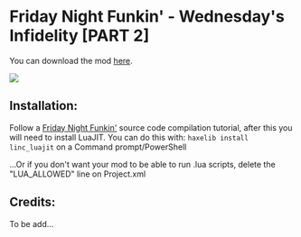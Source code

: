 # Friday Night Funkin' - Wednesday's Infidelity [PART 2]
You can download the mod [here](https://gamebanana.com/mods/343688).

![](https://images.gamebanana.com/img/ss/mods/61bb95f0a70be.jpg)

## Installation:
Follow a [Friday Night Funkin'](https://github.com/ninjamuffin99/Funkin#build-instructions) source code compilation tutorial, after this you will need to install LuaJIT.
You can do this with: `haxelib install linc_luajit` on a Command prompt/PowerShell

...Or if you don't want your mod to be able to run .lua scripts, delete the "LUA_ALLOWED" line on Project.xml

## Credits:
To be add...